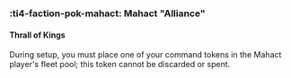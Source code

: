 ### :ti4-faction-pok-mahact: **Mahact "Alliance"**

#### Thrall of Kings

During setup, you must place one of your command tokens in the Mahact player's fleet pool; this token cannot be discarded or spent.
